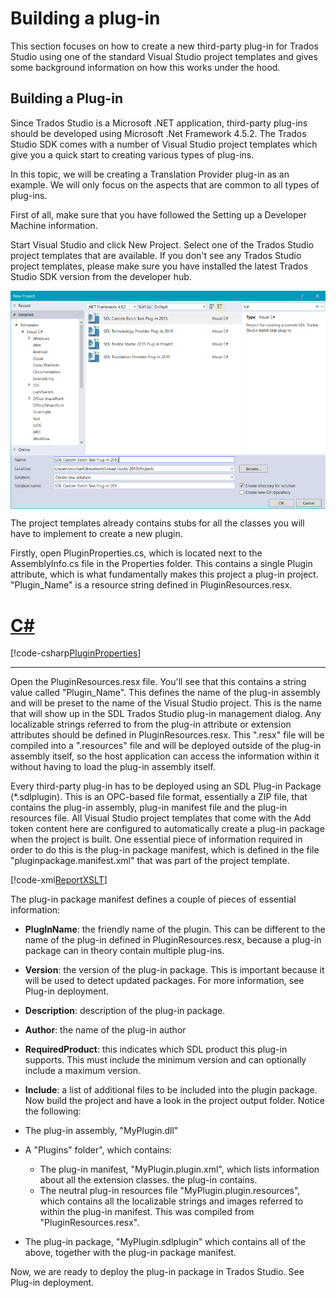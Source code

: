 Building a plug-in
====
This section focuses on how to create a new third-party plug-in for Trados Studio using one of the standard Visual Studio project templates and gives some background information on how this works under the hood.

Building a Plug-in
-----
Since Trados Studio is a Microsoft .NET application, third-party plug-ins should be developed using Microsoft .Net Framework 4.5.2. The Trados Studio SDK comes with a number of Visual Studio project templates which give you a quick start to creating various types of plug-ins.

In this topic, we will be creating a Translation Provider plug-in as an example. We will only focus on the aspects that are common to all types of plug-ins. 

First of all, make sure that you have followed the Setting up a Developer Machine information.

Start Visual Studio and click New Project. Select one of the Trados Studio project templates that are available. If you don't see any Trados Studio project templates, please make sure you have installed the latest Trados Studio SDK version from the developer hub.

<img style="display:block; " src="images/NewSdlStudioProject.png" />


The project templates already contains stubs for all the classes you will have to implement to create a new plugin.

Firstly, open PluginProperties.cs, which is located next to the AssemblyInfo.cs file in the Properties folder. This contains a single Plugin attribute, which is what fundamentally makes this project a plug-in project. "Plugin_Name" is a resource string defined in PluginResources.resx.

# [C#](#tab/tabid-1)
[!code-csharp[PluginProperties](code_samples/PluginProperties.cs#L1)]
***

Open the PluginResources.resx file. You'll see that this contains a string value called "Plugin_Name". This defines the name of the plug-in assembly and will be preset to the name of the Visual Studio project. This is the name that will show up in the SDL Trados Studio plug-in management dialog. Any localizable strings referred to from the plug-in attribute or extension attributes should be defined in PluginResources.resx. This ".resx" file will be compiled into a ".resources" file and will be deployed outside of the plug-in assembly itself, so the host application can access the information within it without having to load the plug-in assembly itself.

Every third-party plug-in has to be deployed using an SDL Plug-in Package (*.sdlplugin). This is an OPC-based file format, essentially a ZIP file, that contains the plug-in assembly, plug-in manifest file and the plug-in resources file. All Visual Studio project templates that come with the Add token content here are configured to automatically create a plug-in package when the project is built. One essential piece of information required in order to do this is the plug-in package manifest, which is defined in the file "pluginpackage.manifest.xml" that was part of the project template.

[!code-xml[ReportXSLT](code_samples/pluginpackage.manifest.xml)]		

The plug-in package manifest defines a couple of pieces of essential information:

* **PlugInName**: the friendly name of the plugin. This can be different to the name of the plug-in defined in PluginResources.resx, because a plug-in package can in theory contain multiple plug-ins.
* **Version**: the version of the plug-in package. This is important because it will be used to detect updated packages. For more information, see Plug-in deployment.
* **Description**: description of the plug-in package.
* **Author**: the name of the plug-in author
* **RequiredProduct**: this indicates which SDL product this plug-in supports. This must include the minimum version and can optionally include a maximum version.
* **Include**: a list of additional files to be included into the plugin package.
Now build the project and have a look in the project output folder. Notice the following:

* The plug-in assembly, "MyPlugin.dll"
* A "Plugins" folder", which contains:
    * The plug-in manifest, "MyPlugin.plugin.xml", which lists information about all the extension classes. the plug-in contains.
    * The neutral plug-in resources file "MyPlugin.plugin.resources", which contains all the localizable strings and images referred to within the plug-in manifest. This was compiled from "PluginResources.resx".
* The plug-in package, "MyPlugin.sdlplugin" which contains all of the above, together with the plug-in package manifest.

Now, we are ready to deploy the plug-in package in Trados Studio. See Plug-in deployment.